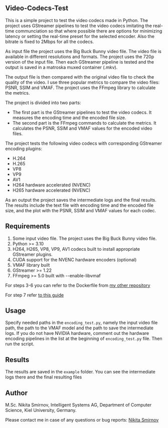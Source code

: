 ## Video-Codecs-Test
This is a simple project to test the video codecs made in Python. The project uses GStreamer pipelines to test the video codecs imitating the real-time communciation so that where possible there are options for minimizing latency or setting the real-time preset for the selected encoder. Also the bitrate is fixed to 2Mbps for all the codecs. 

As input file the project uses the Big Buck Bunny video file. The video file is available in different resolutions and formats. The project uses the 720p version of the input file. Then each GStreamer pipeline is tested and the output is saved in a matroska muxed container (.mkv). 

The output file is then compared with the original video file to check the quality of the video. I use three popular metrics to compare the video files: PSNR, SSIM and VMAF. The project uses the FFmpeg library to calculate the metrics.

The project is divided into two parts:
- The first part is the GStreamer pipelines to test the video codecs. It measures the encoding time and the encoded file size.
- The second part is the FFmpeg commands to calculate the metrics. It calculates the PSNR, SSIM and VMAF values for the encoded video files.

The project tests the following video codecs with corresponding GStreamer encoding plugins:
- H.264
- H.265
- VP8
- VP9
- AV1
- H264 hardware accelerated (NVENC)
- H265 hardware accelerated (NVENC)

As an output the project saves the intermediate logs and the final results. The results include the text file with encoding time and the encoded file size, and the plot with the PSNR, SSIM and VMAF values for each codec.

## Requirements
1) Some input video file. The project uses the Big Buck Bunny video file.
2) Python >= 3.10
3) H264, H265, VP8, VP9, AV1 codecs built to install appropriate GStreamer plugins.
4) CUDA support for the NVENC hardware encoders (optional)
5) VMAF library built
6) GStreamer >= 1.22
7) FFmpeg >= 5.0 built with --enable-libvmaf

For steps 3-6 you can refer to the Dockerfile from [my other repository](https://github.com/gehirndienst/gstwebrtcapp/blob/main/docker/Dockerfile)

For step 7 refer [to this guide](https://ottverse.com/vmaf-ffmpeg-ubuntu-compilation-installation-usage-guide/)

## Usage
Specify needed paths in the `encoding_test.py`, namely the input video file path, the path to the VMAF model and the path to save the intermediate logs. If you do not have NVIDIA hardware, comment out the hardware encoding pipelines in the list at the beginning of `encoding_test.py` file. Then run the script.

## Results
The results are saved in the `example` folder. You can see the intermediate logs there and the final resulting files

## Author
M.Sc. Nikita Smirnov, Intelligent Systems AG, Department of Computer Science, Kiel University, Germany.

Please contact me in case of any questions or bug reports: [Nikita Smirnov](mailto:nsm@informatik.uni-kiel.de)
